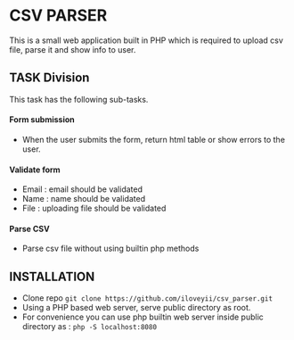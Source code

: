 # CSV PARSER

This is a small web application built in PHP which is required to upload csv file, parse it and show info to user.



## TASK Division
 This task has the following sub-tasks.
#### Form submission
- When the user submits the form, return html table or show errors to the user.



#### Validate form
- Email : email should be validated
- Name : name should be validated
- File : uploading file should be validated



#### Parse CSV 
- Parse csv file without using builtin php methods


## INSTALLATION
- Clone repo `git clone https://github.com/iloveyii/csv_parser.git`
- Using a PHP based web server, serve public directory as root.
- For convenience you can use php builtin web server inside public directory as :
`php -S localhost:8080 `

